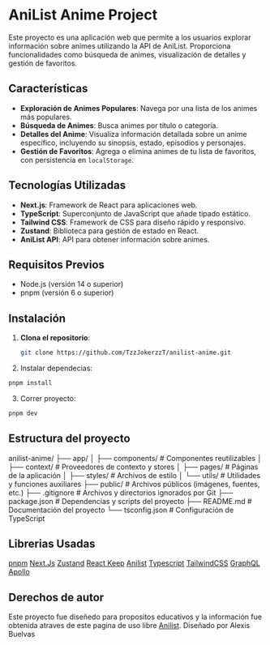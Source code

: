 # AniList Anime Project

Este proyecto es una aplicación web que permite a los usuarios explorar información sobre animes utilizando la API de AniList. Proporciona funcionalidades como búsqueda de animes, visualización de detalles y gestión de favoritos.

## Características

- **Exploración de Animes Populares**: Navega por una lista de los animes más populares.
- **Búsqueda de Animes**: Busca animes por título o categoría.
- **Detalles del Anime**: Visualiza información detallada sobre un anime específico, incluyendo su sinopsis, estado, episodios y personajes.
- **Gestión de Favoritos**: Agrega o elimina animes de tu lista de favoritos, con persistencia en `localStorage`.

## Tecnologías Utilizadas

- **Next.js**: Framework de React para aplicaciones web.
- **TypeScript**: Superconjunto de JavaScript que añade tipado estático.
- **Tailwind CSS**: Framework de CSS para diseño rápido y responsivo.
- **Zustand**: Biblioteca para gestión de estado en React.
- **AniList API**: API para obtener información sobre animes.

## Requisitos Previos

- Node.js (versión 14 o superior)
- pnpm (versión 6 o superior)

## Instalación

1. **Clona el repositorio**:

   ```bash
   git clone https://github.com/TzzJokerzzT/anilist-anime.git
   ```

2. Instalar dependecias:

```bash
pnpm install
```

3. Correr proyecto:

```bash
pnpm dev
```

## Estructura del proyecto

anilist-anime/
├── app/
│ ├── components/ # Componentes reutilizables
│ ├── context/ # Proveedores de contexto y stores
│ ├── pages/ # Páginas de la aplicación
│ ├── styles/ # Archivos de estilo
│ └── utils/ # Utilidades y funciones auxiliares
├── public/ # Archivos públicos (imágenes, fuentes, etc.)
├── .gitignore # Archivos y directorios ignorados por Git
├── package.json # Dependencias y scripts del proyecto
├── README.md # Documentación del proyecto
└── tsconfig.json # Configuración de TypeScript

## Librerias Usadas

[pnpm](https://pnpm.io/es/)
[Next.Js](https://nextjs.org/)
[Zustand](https://zustand-demo.pmnd.rs/)
[React Keep](https://react.keepdesign.io/)
[Anilist](https://docs.anilist.co/)
[Typescript](https://www.typescriptlang.org/)
[TailwindCSS](https://tailwindcss.com/)
[GraphQL](https://graphql.org/)
[Apollo](https://www.apollographql.com/docs/apollo-server)

## Derechos de autor

Este proyecto fue diseñedo para propositos educativos y la información fue obtenida atraves de este pagina de uso libre [Anilist](https://docs.anilist.co/). Diseñado por Alexis Buelvas
